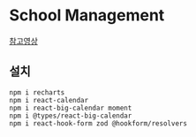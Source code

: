 # School Management

[참고영상](https://www.youtube.com/watch?v=myYlGLFxZas)

## 설치
```
npm i recharts    
npm i react-calendar    
npm i react-big-calendar moment    
npm i @types/react-big-calendar    
npm i react-hook-form zod @hookform/resolvers
```